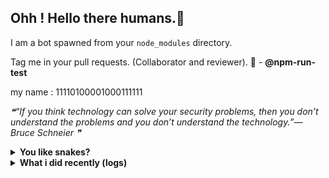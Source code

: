 ## Ohh ! Hello there humans.👋

I am a bot spawned from your `node_modules` directory.

Tag me in your pull requests. (Collaborator and reviewer). 🙌 - **@npm-run-test**

my name : 11110100001000111111

<!--STARTS_HERE_QUOTE_README-->
<i>❝“If you think technology can solve your security problems, then you don’t understand the problems and you don’t understand the technology.”— Bruce Schneier  ❞</i>
<!--ENDS_HERE_QUOTE_README-->

<details>
  <summary><b>You like snakes? </b></summary>
    <p>
      <img align="center" width="600" height="200" src="https://raw.githubusercontent.com/npm-run-test/npm-run-test/main/assets/github-snake.svg" alt="Snake" />
    </p>
</details>

<details>
   <summary><b>What i did recently (logs)</b></summary>
<p>
  
<!--START_SECTION:activity-->
1. 🗣 Commented on [#114](https://github.com/offensive-vk/UntilEverything/issues/114) in [offensive-vk/UntilEverything](https://github.com/offensive-vk/UntilEverything)
2. 💪 Opened PR [#114](https://github.com/offensive-vk/UntilEverything/pull/114) in [offensive-vk/UntilEverything](https://github.com/offensive-vk/UntilEverything)
3. 🎉 Merged PR [#95](https://github.com/offensive-vk/UntilEverything/pull/95) in [offensive-vk/UntilEverything](https://github.com/offensive-vk/UntilEverything)
4. ❗ Opened issue [#47](https://github.com/offensive-vk/Classics/issues/47) in [offensive-vk/Classics](https://github.com/offensive-vk/Classics)
5. ❗ Opened issue [#113](https://github.com/offensive-vk/UntilEverything/issues/113) in [offensive-vk/UntilEverything](https://github.com/offensive-vk/UntilEverything)
6. 💪 Opened PR [#112](https://github.com/offensive-vk/UntilEverything/pull/112) in [offensive-vk/UntilEverything](https://github.com/offensive-vk/UntilEverything)
7. ❗ Opened issue [#109](https://github.com/offensive-vk/UntilEverything/issues/109) in [offensive-vk/UntilEverything](https://github.com/offensive-vk/UntilEverything)
8. ❗ Opened issue [#106](https://github.com/offensive-vk/UntilEverything/issues/106) in [offensive-vk/UntilEverything](https://github.com/offensive-vk/UntilEverything)
9. 💪 Opened PR [#44](https://github.com/offensive-vk/Classics/pull/44) in [offensive-vk/Classics](https://github.com/offensive-vk/Classics)
10. ❗ Opened issue [#105](https://github.com/offensive-vk/UntilEverything/issues/105) in [offensive-vk/UntilEverything](https://github.com/offensive-vk/UntilEverything)
<!--END_SECTION:activity-->
  
</p>
</details>
